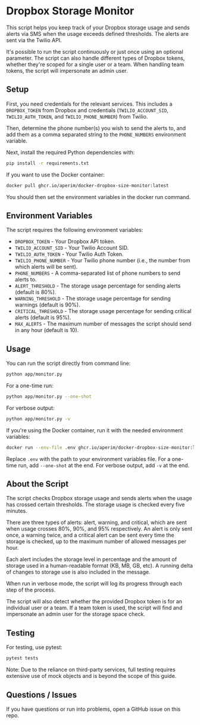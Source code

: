 # Dropbox Storage Monitor

This script helps you keep track of your Dropbox storage usage and sends alerts via SMS when the usage exceeds defined thresholds. The alerts are sent via the Twilio API. 

It's possible to run the script continuously or just once using an optional parameter. The script can also handle different types of Dropbox tokens, whether they're scoped for a single user or a team. When handling team tokens, the script will impersonate an admin user.

## Setup

First, you need credentials for the relevant services. This includes a `DROPBOX_TOKEN` from Dropbox and credentials (`TWILIO_ACCOUNT_SID`, `TWILIO_AUTH_TOKEN`, and `TWILIO_PHONE_NUMBER`) from Twilio.

Then, determine the phone number(s) you wish to send the alerts to, and add them as a comma separated string to the `PHONE_NUMBERS` environment variable.

Next, install the required Python dependencies with:

```bash
pip install -r requirements.txt
```

If you want to use the Docker container:

```bash
docker pull ghcr.io/aperim/docker-dropbox-size-monitor:latest
```

You should then set the environment variables in the docker run command. 

## Environment Variables

The script requires the following environment variables:

* `DROPBOX_TOKEN` - Your Dropbox API token.
* `TWILIO_ACCOUNT_SID` - Your Twilio Account SID.
* `TWILIO_AUTH_TOKEN` - Your Twilio Auth Token.
* `TWILIO_PHONE_NUMBER` - Your Twilio phone number (i.e., the number from which alerts will be sent).
* `PHONE_NUMBERS` - A comma-separated list of phone numbers to send alerts to.
* `ALERT_THRESHOLD` - The storage usage percentage for sending alerts (default is 80%).
* `WARNING_THRESHOLD` - The storage usage percentage for sending warnings (default is 90%).
* `CRITICAL_THRESHOLD` - The storage usage percentage for sending critical alerts (default is 95%).
* `MAX_ALERTS` - The maximum number of messages the script should send in any hour (default is 10).

## Usage

You can run the script directly from command line:

```bash
python app/monitor.py
```

For a one-time run:

```bash
python app/monitor.py --one-shot
```

For verbose output:

```bash
python app/monitor.py -v
```

If you're using the Docker container, run it with the needed environment variables:

```bash
docker run --env-file .env ghcr.io/aperim/docker-dropbox-size-monitor:latest
```

Replace `.env` with the path to your environment variables file. For a one-time run, add `--one-shot` at the end. For verbose output, add `-v` at the end.

## About the Script

The script checks Dropbox storage usage and sends alerts when the usage has crossed certain thresholds. The storage usage is checked every five minutes.

There are three types of alerts: alert, warning, and critical, which are sent when usage crosses 80%, 90%, and 95% respectively. An alert is only sent once, a warning twice, and a critical alert can be sent every time the storage is checked, up to the maximum number of allowed messages per hour.

Each alert includes the storage level in percentage and the amount of storage used in a human-readable format (KB, MB, GB, etc). A running delta of changes to storage use is also included in the message.

When run in verbose mode, the script will log its progress through each step of the process.

The script will also detect whether the provided Dropbox token is for an individual user or a team. If a team token is used, the script will find and impersonate an admin user for the storage space check.

## Testing

For testing, use pytest:

```bash
pytest tests
```

Note: Due to the reliance on third-party services, full testing requires extensive use of mock objects and is beyond the scope of this guide.

## Questions / Issues

If you have questions or run into problems, open a GitHub issue on this repo.

